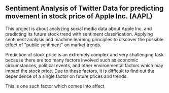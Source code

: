 ## Sentiment Analysis of Twitter Data for predicting movement in stock price of Apple Inc. (AAPL)

This project is about analyzing social media data about Apple Inc. and predicting its future stock trend with sentiment classification.
Applying sentiment analysis and machine learning principles to discover the possible effect of "public sentiment" on market trends.

Prediction of stock price is an extremely  complex and  very  challenging task  because there are  too  many  factors  involved  such  as  economic circumstances,  political  events,  and  other  environmental factors which may impact the stock price. Due to these factors, it is difficult to find out the dependence of a single factor on future prices and trends.

This is one such factor which comes into affect

